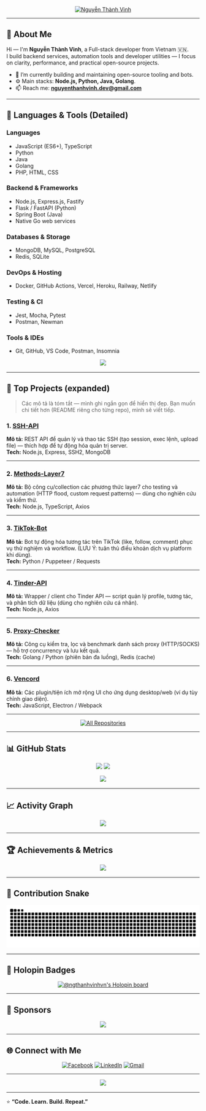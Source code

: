 <!-- Banner -->
<p align="center">
  <a href="https://github.com/NgThanhVinhVN">
    <img src="https://i.pinimg.com/originals/0f/e3/f7/0fe3f728345318b625a7fb87c2626f8e.gif" alt="Nguyễn Thành Vinh" />
  </a>
</p>

---

## 👋 About Me
Hi — I'm **Nguyễn Thành Vinh**, a Full-stack developer from Vietnam 🇻🇳.  
I build backend services, automation tools and developer utilities — I focus on clarity, performance, and practical open-source projects.

- 🔭 I’m currently building and maintaining open-source tooling and bots.
- ⚙️ Main stacks: **Node.js, Python, Java, Golang**.
- 📫 Reach me: **nguyenthanhvinh.dev@gmail.com**

---

## 🧰 Languages & Tools (Detailed)

### Languages
- JavaScript (ES6+), TypeScript  
- Python  
- Java  
- Golang  
- PHP, HTML, CSS

### Backend & Frameworks
- Node.js, Express.js, Fastify  
- Flask / FastAPI (Python)  
- Spring Boot (Java)  
- Native Go web services

### Databases & Storage
- MongoDB, MySQL, PostgreSQL  
- Redis, SQLite

### DevOps & Hosting
- Docker, GitHub Actions, Vercel, Heroku, Railway, Netlify

### Testing & CI
- Jest, Mocha, Pytest
- Postman, Newman

### Tools & IDEs
- Git, GitHub, VS Code, Postman, Insomnia

<p align="center">
  <img src="https://skillicons.dev/icons?i=js,ts,python,java,go,php,nodejs,express,mongodb,mysql,redis,docker,github,git,vscode&theme=dark" />
</p>

---

## 🚀 Top Projects (expanded)
> Các mô tả là tóm tắt — mình ghi ngắn gọn để hiển thị đẹp. Bạn muốn chi tiết hơn (README riêng cho từng repo), mình sẽ viết tiếp.

### 1. [SSH-API](https://github.com/NgThanhVinhVN/SSH-API)  
**Mô tả:** REST API để quản lý và thao tác SSH (tạo session, exec lệnh, upload file) — thích hợp để tự động hóa quản trị server.  
**Tech:** Node.js, Express, SSH2, MongoDB

---

### 2. [Methods-Layer7](https://github.com/NgThanhVinhVN/Methods-Layer7)  
**Mô tả:** Bộ công cụ/collection các phương thức layer7 cho testing và automation (HTTP flood, custom request patterns) — dùng cho nghiên cứu và kiểm thử.  
**Tech:** Node.js, TypeScript, Axios

---

### 3. [TikTok-Bot](https://github.com/NgThanhVinhVN/TikTok-Bot)  
**Mô tả:** Bot tự động hóa tương tác trên TikTok (like, follow, comment) phục vụ thử nghiệm và workflow. (LƯU Ý: tuân thủ điều khoản dịch vụ platform khi dùng).  
**Tech:** Python / Puppeteer / Requests

---

### 4. [Tinder-API](https://github.com/NgThanhVinhVN/Tinder-API)  
**Mô tả:** Wrapper / client cho Tinder API — script quản lý profile, tương tác, và phân tích dữ liệu (dùng cho nghiên cứu cá nhân).  
**Tech:** Node.js, Axios

---

### 5. [Proxy-Checker](https://github.com/NgThanhVinhVN/Proxy-Checker)  
**Mô tả:** Công cụ kiểm tra, lọc và benchmark danh sách proxy (HTTP/SOCKS) — hỗ trợ concurrency và lưu kết quả.  
**Tech:** Golang / Python (phiên bản đa luồng), Redis (cache)

---

### 6. [Vencord](https://github.com/NgThanhVinhVN/Vencord)  
**Mô tả:** Các plugin/tiện ích mở rộng UI cho ứng dụng desktop/web (ví dụ tùy chỉnh giao diện).  
**Tech:** JavaScript, Electron / Webpack

---

<p align="center">
  <a href="https://github.com/NgThanhVinhVN?tab=repositories&sort=stargazers">
    <img alt="All Repositories" title="All Repositories" src="https://custom-icon-badges.demolab.com/github/stars/NgThanhVinhVN?color=55960c&style=for-the-badge&labelColor=488207&logo=star"/>
  </a>
</p>

---

## 📊 GitHub Stats  

<p align="center">
  <img height="160" src="https://github-readme-stats.vercel.app/api?username=NgThanhVinhVN&show_icons=true&theme=react&bg_color=1F222E&title_color=F85D7F&icon_color=F8D866&hide_border=true" />
  <img height="160" src="https://github-readme-streak-stats.herokuapp.com/?user=NgThanhVinhVN&theme=monokai-metallian&hide_border=true" />
</p>

<p align="center">
  <img src="https://github-readme-stats.vercel.app/api/top-langs/?username=NgThanhVinhVN&langs_count=8&layout=compact&theme=react&bg_color=1F222E&title_color=F85D7F&icon_color=F8D866&hide_border=true" />
</p>

---

## 📈 Activity Graph  
<p align="center">
  <img src="https://github-readme-activity-graph.vercel.app/graph?username=NgThanhVinhVN&bg_color=1F222E&color=F8D866&line=F85D7F&point=FFFFFF&hide_border=true" />
</p>

---

## 🏆 Achievements & Metrics  
<p align="center">
  <img src="https://github-profile-trophy.vercel.app/?username=NgThanhVinhVN&theme=dracula&no-frame=true&row=1&column=6" />
</p>

---

## 🐍 Contribution Snake  
<p align="center">
  <img src="https://raw.githubusercontent.com/NgThanhVinhVN/NgThanhVinhVN/output/github-contribution-grid-snake-dark.svg" />
</p>

---

## 🪩 Holopin Badges  
<p align="center">
  <a href="https://holopin.io/@ngthanhvinhvn">
    <img src="https://holopin.me/ngthanhvinhvn" alt="@ngthanhvinhvn's Holopin board" />
  </a>
</p>

---

## 💖 Sponsors  
<p align="center">
  <a href="https://github.com/sponsors/NgThanhVinhVN">
    <img src="https://custom-icon-badges.demolab.com/badge/-Support%20My%20Work-F85D7F?style=for-the-badge&logo=heart&logoColor=white" />
  </a>
</p>

---

## 🌐 Connect with Me
<p align="center">
  <a href="https://facebook.com/NgThanhVinhVN"><img width="32px" alt="Facebook" src="https://i.imgur.com/5ydBKZc.png"/></a>
  <a href="https://www.linkedin.com/in/ngthanhvinhvn"><img width="32px" alt="LinkedIn" src="https://cdn-icons-png.flaticon.com/512/174/174857.png"/></a>
  <a href="mailto:nguyenthanhvinh.dev@gmail.com"><img width="32px" alt="Gmail" src="https://cdn-icons-png.flaticon.com/512/281/281769.png"/></a>
</p>

---

<p align="center">
  <img src="https://komarev.com/ghpvc/?username=NgThanhVinhVN&style=for-the-badge&color=red&label=Profile+Views"/>
</p>

---

⭐ **“Code. Learn. Build. Repeat.”**

